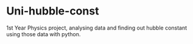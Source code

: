 # Uni-hubble-const
1st Year Physics project, analysing data and finding out hubble constant using those data with python.

